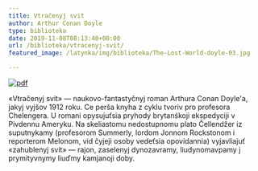 ```yaml
---
title: Vtračenyj svit
author: Arthur Conan Doyle
type: biblioteka
date: 2019-11-08T08:13:40+00:00
url: /biblioteka/vtracenyj-svit/
featured_image: /latynka/img/biblioteka/The-Lost-World-doyle-03.jpg

---
```

<a href="https://drive.google.com/file/d/1QgWagXukIQowWT6TDZ2teGb36CEckcXn/view?usp=sharing" target="_blank"><img src="/latynka/img/biblioteka/pdf-icon.png" alt="pdf"/></a>

«Vtračenyj svit» — naukovo-fantastyčnyj roman Arthura Conan Doyle'a, jakyj vyjšov 1912 roku. Ce perša knyha z cyklu tvoriv pro profesora Chelengera. U romani opysujuťsia pryhody brytanśkoji ekspedyciji v Pivdennu Ameryku. Na skeliastomu nedostupnomu plato Čellendžer iz suputnykamy (profesorom Summerly, lordom Jonnom Rockstonom i reporterom Melonom, vid čyjeji osoby vedeťsia opovidannia) vyjavliajuť «zahublenyj svit» — rajon, zaselenyj dynozavramy, liudynomavpamy j prymityvnymy liuďmy kamjanoji doby.